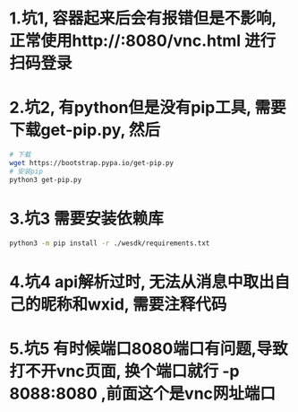 # 1.坑1, 容器起来后会有报错但是不影响, 正常使用http://<Your IP Address>:8080/vnc.html 进行扫码登录

# 2.坑2, 有python但是没有pip工具, 需要下载get-pip.py, 然后
```bash
# 下载
wget https://bootstrap.pypa.io/get-pip.py
# 安装pip
python3 get-pip.py
```
# 3.坑3 需要安装依赖库
```bash
python3 -m pip install -r ./wesdk/requirements.txt
```

# 4.坑4 api解析过时, 无法从消息中取出自己的昵称和wxid, 需要注释代码

# 5.坑5 有时候端口8080端口有问题,导致打不开vnc页面, 换个端口就行 -p 8088:8080 ,前面这个是vnc网址端口
